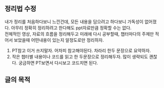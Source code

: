 ## 정리법 수정
내가 정리를 처음하다보니 느낀건데, 모든 내용을 담으려고 하다보니 가독성이 없어졌다. 아무리 정확히 정리하려고 한다해도 ppt자료만큼 정확할 수는 없다.<br>
전체적인 영상, 자료의 흐름을 정리해두고 미래에 다시 공부할때, 챕터마다의 주제만 적어서 보았을때 어떤내용이 있는지 알정도로만 정리하자.<br>
1. PT참고 이거 쓰지말자. 어차피 참고해야된다. 차라리 한두 문장으로 요약하자.
2. 작은 챕터별 내용이나 코드를 읽고 한 두문장으로 정리해두자. 많이 생략되도 괜찮다. 궁금하면 PT보면서 다시보고 코드치면 된다.

## 글의 목적






